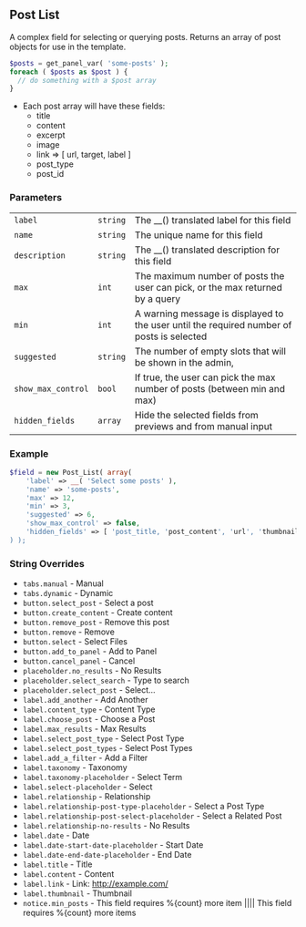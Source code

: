 ## Post List

A complex field for selecting or querying posts. Returns an array of post objects for use in the template.

```php
$posts = get_panel_var( 'some-posts' );
foreach ( $posts as $post ) {
  // do something with a $post array
}
```

* Each post array will have these fields:
    * title
    * content
    * excerpt
    * image
    * link => [ url, target, label ]
    * post_type
    * post_id

### Parameters

||||
|---|---|---|
| `label`       | `string` | The __() translated label for this field       |
| `name`        | `string` | The unique name for this field                 |
| `description` | `string` | The __() translated description for this field |
| `max` | `int` | The maximum number of posts the user can pick, or the max returned by a query |
| `min` | `int` | A warning message is displayed to the user until the required number of posts is selected |
| `suggested` | `string` | The number of empty slots that will be shown in the admin, |
| `show_max_control` | `bool` | If true, the user can pick the max number of posts (between min and max) |
| `hidden_fields` | `array` | Hide the selected fields from previews and from manual input |

### Example

```php
$field = new Post_List( array(
    'label' => __( 'Select some posts' ),
    'name' => 'some-posts',
    'max' => 12,
    'min' => 3,
    'suggested' => 6,
    'show_max_control' => false,
    'hidden_fields' => [ 'post_title, 'post_content', 'url', 'thumbnail_id' ], 
) );
```

### String Overrides

* `tabs.manual`                                -  Manual
* `tabs.dynamic`                               -  Dynamic
* `button.select_post`                         -  Select a post
* `button.create_content`                      -  Create content
* `button.remove_post`                         -  Remove this post
* `button.remove`                              -  Remove
* `button.select`                              -  Select Files
* `button.add_to_panel`                        -  Add to Panel
* `button.cancel_panel`                        -  Cancel
* `placeholder.no_results`                     -  No Results
* `placeholder.select_search`                  -  Type to search
* `placeholder.select_post`                    -  Select...
* `label.add_another`                          -  Add Another
* `label.content_type`                         -  Content Type
* `label.choose_post`                          -  Choose a Post
* `label.max_results`                          -  Max Results
* `label.select_post_type`                     -  Select Post Type
* `label.select_post_types`                    -  Select Post Types
* `label.add_a_filter`                         -  Add a Filter
* `label.taxonomy`                             -  Taxonomy
* `label.taxonomy-placeholder`                 -  Select Term
* `label.select-placeholder`                   -  Select
* `label.relationship`                         -  Relationship
* `label.relationship-post-type-placeholder`   -  Select a Post Type
* `label.relationship-post-select-placeholder` -  Select a Related Post
* `label.relationship-no-results`              -  No Results
* `label.date`                                 -  Date
* `label.date-start-date-placeholder`          -  Start Date
* `label.date-end-date-placeholder`            -  End Date
* `label.title`                                -  Title
* `label.content`                              -  Content
* `label.link`                                 -  Link: http://example.com/
* `label.thumbnail`                            -  Thumbnail
* `notice.min_posts`                           -  This field requires %{count} more item |||| This field requires %{count} more items
